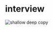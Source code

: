# interview

![shallow deep copy](https://user-images.githubusercontent.com/74958197/102506812-dbc8bc00-40c6-11eb-9523-d4d5d75f6d8f.png)
